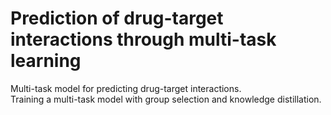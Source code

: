 # Prediction of drug-target interactions through multi-task learning

Multi-task model for predicting drug-target interactions.\
Training a multi-task model with group selection and knowledge distillation.
